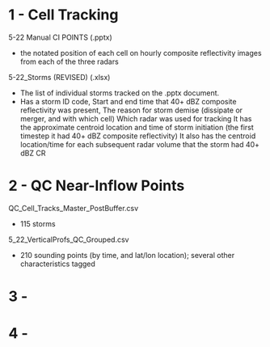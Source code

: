 1 - Cell Tracking
===========================
5-22 Manual CI POINTS (.pptx)
- the notated position of each cell on hourly composite reflectivity images from each of the three radars

5-22_Storms (REVISED) (.xlsx)
- The list of individual storms tracked on the .pptx document. 
- Has a storm ID code, Start and end time that 40+ dBZ composite reflectivity was present,
  The reason for storm demise (dissipate or merger, and with which cell)
  Which radar was used for tracking
  It has the approximate centroid location and time of storm initiation (the first timestep it had 40+ dBZ composite reflectivity)
  It also has the centroid location/time for each subsequent radar volume that the storm had 40+ dBZ CR

2 - QC Near-Inflow Points
===========================
QC_Cell_Tracks_Master_PostBuffer.csv
- 115 storms


5_22_VerticalProfs_QC_Grouped.csv
- 210 sounding points (by time, and lat/lon location); several other characteristics tagged

3 - 
===========================




4 - 
===========================
